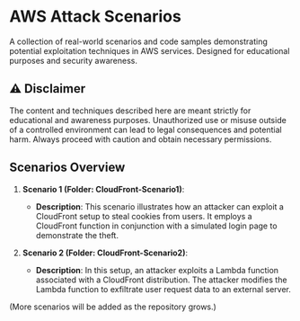 # AWS Attack Scenarios
A collection of real-world scenarios and code samples demonstrating potential exploitation techniques in AWS services. Designed for educational purposes and security awareness.

## ⚠️ Disclaimer

The content and techniques described here are meant strictly for educational and awareness purposes. Unauthorized use or misuse outside of a controlled environment can lead to legal consequences and potential harm. Always proceed with caution and obtain necessary permissions.

## Scenarios Overview

1. **Scenario 1 (Folder: CloudFront-Scenario1)**:
    - **Description**: This scenario illustrates how an attacker can exploit a CloudFront setup to steal cookies from users. It employs a CloudFront function in conjunction with a simulated login page to demonstrate the theft.

2. **Scenario 2 (Folder: CloudFront-Scenario2)**:
    - **Description**: In this setup, an attacker exploits a Lambda function associated with a CloudFront distribution. The attacker modifies the Lambda function to exfiltrate user request data to an external server.

(More scenarios will be added as the repository grows.)
